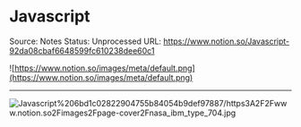 # Javascript

Source: Notes
Status: Unprocessed
URL: https://www.notion.so/Javascript-92da08cbaf6648599fc610238dee60c1

![https://www.notion.so/images/meta/default.png](https://www.notion.so/images/meta/default.png)

---

![Javascript%206bd1c02822904755b84054b9def97887/https3A2F2Fwww.notion.so2Fimages2Fpage-cover2Fnasa_ibm_type_704.jpg](Javascript%206bd1c02822904755b84054b9def97887/https3A2F2Fwww.notion.so2Fimages2Fpage-cover2Fnasa_ibm_type_704.jpg)